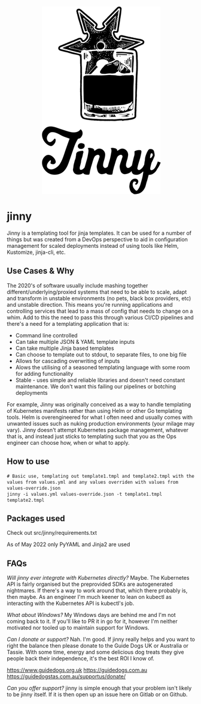 
<p align="center">
  <img width="317" height="500" src="https://raw.githubusercontent.com/smashthings/jinny/pipeline/logo.png">
</p>

# jinny

Jinny is a templating tool for jinja templates. It can be used for a number of things but was created from a DevOps perspective to aid in configuration management for scaled deployments instead of using tools like Helm, Kustomize, jinja-cli, etc.

## Use Cases & Why

The 2020's of software usually include mashing together different/underlying/proxied systems that need to be able to scale, adapt and transform in unstable environments (no pets, black box providers, etc) and unstable direction. This means you're running applications and controlling services that lead to a mass of config that needs to change on a whim. Add to this the need to pass this through various CI/CD pipelines and there's a need for a templating application that is:

- Command line controlled
- Can take multiple JSON & YAML template inputs
- Can take multiple Jinja based templates
- Can choose to template out to stdout, to separate files, to one big file
- Allows for cascading overwriting of inputs
- Alows the utilising of a seasoned templating language with some room for adding functionality
- Stable - uses simple and reliable libraries and doesn't need constant maintenance. We don't want this failing our pipelines or botching deployments

For example, Jinny was originally conceived as a way to handle templating of Kubernetes manifests rather than using Helm or other Go templating tools. Helm is overengineered for what I often need and usually comes with unwanted issues such as nuking production environments (your milage may vary). Jinny doesn't attempt Kubernetes package management, whatever that is, and instead just sticks to templating such that you as the Ops engineer can choose how, when or what to apply.

## How to use
```
# Basic use, templating out template1.tmpl and template2.tmpl with the values from values.yml and any values overriden with values from values-override.json
jinny -i values.yml values-override.json -t template1.tmpl template2.tmpl
```

## Packages used
Check out src/jinny/requirements.txt

As of May 2022 only PyYAML and Jinja2 are used

## FAQs

*Will jinny ever integrate with Kubernetes directly?*
Maybe. The Kubernetes API is fairly organised but the preprovided SDKs are autogenerated nightmares. If there's a way to work around that, which there probably is, then maybe. As an engineer I'm much keener to lean on kubectl as interacting with the Kubernetes API is kubectl's job.

*What about Windows?*
My Windows days are behind me and I'm not coming back to it. If you'll like to PR it in go for it, however I'm neither motivated nor tooled up to maintain support for Windows.

*Can I donate or support?*
Nah. I'm good. If jinny really helps and you want to right the balance then please donate to the Guide Dogs UK or Australia or Tassie. With some time, energy and some delicious dog treats they give people back their independence, it's the best ROI I know of.

https://www.guidedogs.org.uk
https://guidedogs.com.au
https://guidedogstas.com.au/supportus/donate/

*Can you offer support?*
jinny is simple enough that your problem isn't likely to be jinny itself. If it is then open up an issue here on Gitlab or on Github.
